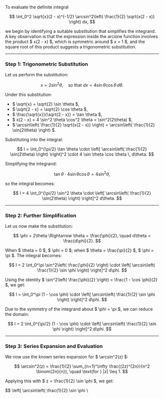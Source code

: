 To evaluate the definite integral

$$
\int_0^2 \sqrt{x}(2 - x)^{-1/2} \arcsin^2\left( \frac{1}{2} \sqrt{x(2 - x)} \right) dx,
$$

we begin by identifying a suitable substitution that simplifies the integrand. A key observation is that the expression inside the arcsine function involves the product $ x(2 - x) $, which is symmetric around $ x = 1 $, and the square root of this product suggests a trigonometric substitution.

---

### Step 1: Trigonometric Substitution

Let us perform the substitution:

$$
x = 2 \sin^2 \theta, \quad \text{so that } dx = 4 \sin \theta \cos \theta \, d\theta.
$$

Under this substitution:

- $ \sqrt{x} = \sqrt{2} \sin \theta $,
- $ \sqrt{2 - x} = \sqrt{2} \cos \theta $,
- $ \frac{\sqrt{x}}{\sqrt{2 - x}} = \tan \theta $,
- $ x(2 - x) = 4 \sin^2 \theta \cos^2 \theta = \sin^2(2\theta) $,
- $ \arcsin\left( \frac{1}{2} \sqrt{x(2 - x)} \right) = \arcsin\left( \frac{1}{2} \sin(2\theta) \right) $.

Substituting into the integral:

$$
I = \int_0^{\pi/2} \tan \theta \cdot \left[ \arcsin\left( \frac{1}{2} \sin(2\theta) \right) \right]^2 \cdot 4 \sin \theta \cos \theta \, d\theta.
$$

Simplifying the integrand:

$$
\tan \theta \cdot 4 \sin \theta \cos \theta = 4 \sin^2 \theta,
$$

so the integral becomes:

$$
I = 4 \int_0^{\pi/2} \sin^2 \theta \cdot \left[ \arcsin\left( \frac{1}{2} \sin(2\theta) \right) \right]^2 d\theta.
$$

---

### Step 2: Further Simplification

Let us now make the substitution:

$$
\phi = 2\theta \Rightarrow \theta = \frac{\phi}{2}, \quad d\theta = \frac{d\phi}{2}.
$$

When $ \theta = 0 $, $ \phi = 0 $; when $ \theta = \frac{\pi}{2} $, $ \phi = \pi $. The integral becomes:

$$
I = 2 \int_0^\pi \sin^2\left( \frac{\phi}{2} \right) \cdot \left[ \arcsin\left( \frac{1}{2} \sin \phi \right) \right]^2 d\phi.
$$

Using the identity $ \sin^2\left( \frac{\phi}{2} \right) = \frac{1 - \cos \phi}{2} $, we get:

$$
I = \int_0^\pi (1 - \cos \phi) \cdot \left[ \arcsin\left( \frac{1}{2} \sin \phi \right) \right]^2 d\phi.
$$

Due to the symmetry of the integrand about $ \phi = \pi $, we can reduce the domain:

$$
I = 2 \int_0^{\pi/2} (1 - \cos \phi) \cdot \left[ \arcsin\left( \frac{1}{2} \sin \phi \right) \right]^2 d\phi.
$$

---

### Step 3: Series Expansion and Evaluation

We now use the known series expansion for $ \arcsin^2(z) $:

$$
\arcsin^2(z) = \frac{1}{2} \sum_{n=1}^\infty \frac{(2z)^{2n}}{n^2 \binom{2n}{n}}, \quad \text{for } |z| \leq 1.
$$

Applying this with $ z = \frac{1}{2} \sin \phi $, we get:

$$
\left[ \arcsin\left( \frac{1}{2} \sin \phi \